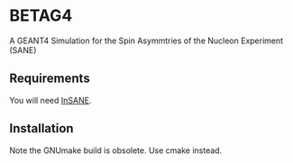 BETAG4
======

A GEANT4 Simulation for the Spin Asymmtries of the Nucleon Experiment (SANE)

Requirements
------------

You will need [InSANE](http://whit2333.github.com/InSANE "InSANE").

Installation
------------

Note the GNUmake build is obsolete. Use cmake instead. 


